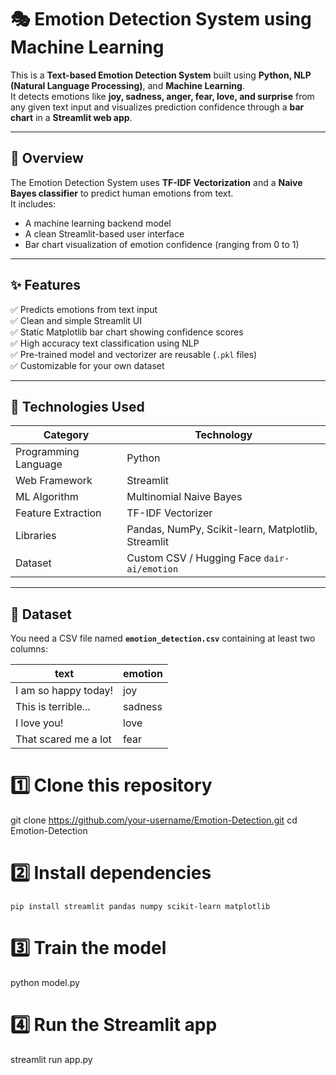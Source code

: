 # 🎭 Emotion Detection System using Machine Learning

This is a **Text-based Emotion Detection System** built using **Python, NLP (Natural Language Processing)**, and **Machine Learning**.  
It detects emotions like **joy, sadness, anger, fear, love, and surprise** from any given text input and visualizes prediction confidence through a **bar chart** in a **Streamlit web app**.


---

## 🧠 Overview

The Emotion Detection System uses **TF-IDF Vectorization** and a **Naive Bayes classifier** to predict human emotions from text.  
It includes:
- A machine learning backend model
- A clean Streamlit-based user interface
- Bar chart visualization of emotion confidence (ranging from 0 to 1)

---

## ✨ Features

✅ Predicts emotions from text input  
✅ Clean and simple Streamlit UI  
✅ Static Matplotlib bar chart showing confidence scores  
✅ High accuracy text classification using NLP  
✅ Pre-trained model and vectorizer are reusable (`.pkl` files)  
✅ Customizable for your own dataset  

---

## 🧰 Technologies Used

| Category | Technology |
|-----------|-------------|
| Programming Language | Python |
| Web Framework | Streamlit |
| ML Algorithm | Multinomial Naive Bayes |
| Feature Extraction | TF-IDF Vectorizer |
| Libraries | Pandas, NumPy, Scikit-learn, Matplotlib, Streamlit |
| Dataset | Custom CSV / Hugging Face `dair-ai/emotion` |

---

## 📂 Dataset

You need a CSV file named **`emotion_detection.csv`** containing at least two columns:

| text | emotion |
|------|----------|
| I am so happy today! | joy |
| This is terrible... | sadness |
| I love you! | love |
| That scared me a lot | fear |


# 1️⃣ Clone this repository
git clone https://github.com/your-username/Emotion-Detection.git
cd Emotion-Detection

# 2️⃣ Install dependencies

```pip install streamlit pandas numpy scikit-learn matplotlib ```



# 3️⃣ Train the model
python model.py

# 4️⃣ Run the Streamlit app
streamlit run app.py

